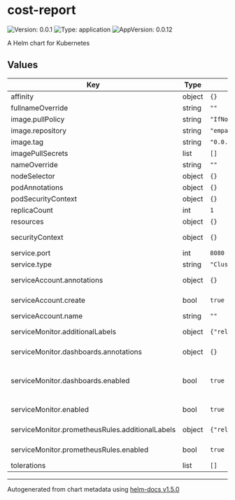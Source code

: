 # cost-report

![Version: 0.0.1](https://img.shields.io/badge/Version-0.0.1-informational?style=flat-square) ![Type: application](https://img.shields.io/badge/Type-application-informational?style=flat-square) ![AppVersion: 0.0.12](https://img.shields.io/badge/AppVersion-0.0.12-informational?style=flat-square)

A Helm chart for Kubernetes

## Values

| Key | Type | Default | Description |
|-----|------|---------|-------------|
| affinity | object | `{}` | Kubernetes pod affinity |
| fullnameOverride | string | `""` | Chart full name override |
| image.pullPolicy | string | `"IfNotPresent"` | Image pullpolicy |
| image.repository | string | `"empathyco/cost-report"` | Image repository |
| image.tag | string | `"0.0.12"` | Image tag |
| imagePullSecrets | list | `[]` | Image pull secrets |
| nameOverride | string | `""` | Chart name override |
| nodeSelector | object | `{}` | Kubernetes node selector |
| podAnnotations | object | `{}` | Custom pod annotations |
| podSecurityContext | object | `{}` | Custom pod security context |
| replicaCount | int | `1` | Number of deployment replicas |
| resources | object | `{}` | Container resources |
| securityContext | object | `{}` | Custom container security context |
| service.port | int | `8080` | Service port |
| service.type | string | `"ClusterIP"` | Service type  |
| serviceAccount.annotations | object | `{}` | Annotations to add to the service account |
| serviceAccount.create | bool | `true` | Specifies whether a service account should be created |
| serviceAccount.name | string | `""` |  |
| serviceMonitor.additionalLabels | object | `{"release":"prometheus"}` | Prometheus instance selector labels |
| serviceMonitor.dashboards.annotations | object | `{}` | Create Grafana dashboard folder. |
| serviceMonitor.dashboards.enabled | bool | `true` | Create Grafana dashboard. This dashboard requires the recording rules in serviceMonitor.prometheusRules |
| serviceMonitor.enabled | bool | `true` | if true, creates a Prometheus Operator ServiceMonitor |
| serviceMonitor.prometheusRules.additionalLabels | object | `{"release":"prometheus"}` | prometheusRules selector labels. |
| serviceMonitor.prometheusRules.enabled | bool | `true` | Create Prometheus recording rules. |
| tolerations | list | `[]` | Kubernetes tolerations |

----------------------------------------------
Autogenerated from chart metadata using [helm-docs v1.5.0](https://github.com/norwoodj/helm-docs/releases/v1.5.0)
